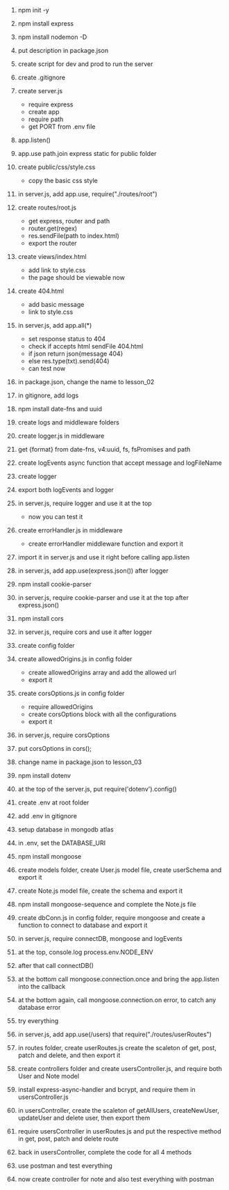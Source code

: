 1. npm init -y
2. npm install express
3. npm install nodemon -D
4. put description in package.json
5. create script for dev and prod to run the server
6. create .gitignore
7. create server.js
   - require express
   - create app
   - require path
   - get PORT from .env file
8. app.listen()
9. app.use path.join express static for public folder
10. create public/css/style.css
    - copy the basic css style
11. in server.js, add app.use, require("./routes/root")
12. create routes/root.js
    - get express, router and path
	- router.get(regex)
	- res.sendFile(path to index.html)
	- export the router
13. create views/index.html
    - add link to style.css
	- the page should be viewable now
14. create 404.html
    - add basic message
	- link to style.css
15. in server.js, add app.all(*)
	- set response status to 404
	- check if accepts html sendFile 404.html
	- if json return json{message 404}
	- else res.type(txt).send(404)
	- can test now

16. in package.json, change the name to lesson_02
17. in gitignore, add logs
18. npm install date-fns and uuid
19. create logs and middleware folders
20. create logger.js in middleware
21. get {format} from date-fns, v4:uuid, fs, fsPromises and path
22. create logEvents async function that accept message and logFileName
23. create logger
24. export both logEvents and logger
25. in server.js, require logger and use it at the top
    - now you can test it
26. create errorHandler.js in middleware
	- create errorHandler middleware function and export it
27. import it in server.js and use it right before calling app.listen
28. in server.js, add app.use(express.json()) after logger
29. npm install cookie-parser
30. in server.js, require cookie-parser and use it at the top after express.json()
31. npm install cors
32. in server.js, require cors and use it after logger
33. create config folder
34. create allowedOrigins.js in config folder
	- create allowedOrigins array and add the allowed url
	- export it
35. create corsOptions.js in config folder
	- require allowedOrigins
	- create corsOptions block with all the configurations
	- export it
36. in server.js, require corsOptions
37. put corsOptions in cors();

38. change name in package.json to lesson_03
39. npm install dotenv
40. at the top of the server.js, put require('dotenv').config()
41. create .env at root folder
42. add .env in gitignore
43. setup database in mongodb atlas
44. in .env, set the DATABASE_URI
45. npm install mongoose
46. create models folder, create User.js model file, create userSchema and export it
47. create Note.js model file, create the schema and export it
48. npm install mongoose-sequence and complete the Note.js file
49. create dbConn.js in config folder, require mongoose and create a function to connect to database and export it
50. in server.js, require connectDB, mongoose and logEvents
51. at the top, console.log process.env.NODE_ENV
52. after that call connectDB()
53. at the bottom call mongoose.connection.once and bring the app.listen into the callback
54. at the bottom again, call mongoose.connection.on error, to catch any database error
55. try everything

56. in server.js, add app.use(/users) that require("./routes/userRoutes")
57. in routes folder, create userRoutes.js create the scaleton of get, post, patch and delete, and then export it
58. create controllers folder and create usersController.js, and require both User and Note model
59. install express-async-handler and bcrypt, and require them in usersController.js
60. in usersController, create the scaleton of getAllUsers, createNewUser, updateUser and delete user, then export them
61. require usersController in userRoutes.js and put the respective method in get, post, patch and delete route
62. back in usersController, complete the code for all 4 methods
63. use postman and test everything
64. now create controller for note and also test everything with postman 
